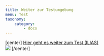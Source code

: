 ```yaml
---
title: Weiter zur Testumgebung
menu: Test
taxonomy:
    category:
        - docs
---
```

[center]
[Hier geht es weiter zum Test (ILIAS)<br> ![](/images/test.png)](https://www.opengeoedu.de/test-openxx)
[/center]

